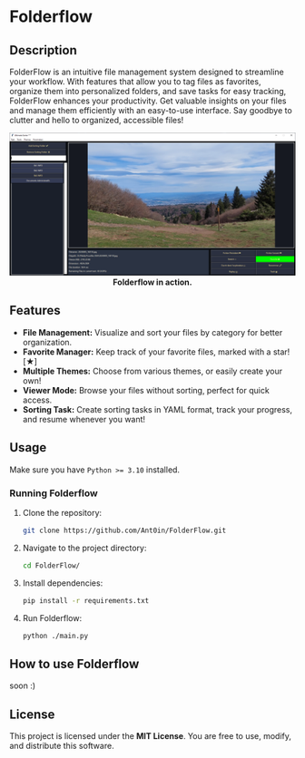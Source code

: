# Folderflow

## Description

FolderFlow is an intuitive file management system designed to streamline your workflow. With features that allow you to tag files as favorites, organize them into personalized folders, and save tasks for easy tracking, FolderFlow enhances your productivity. Get valuable insights on your files and manage them efficiently with an easy-to-use interface. Say goodbye to clutter and hello to organized, accessible files!

<p align="center">
  <img src="./img/ex.png" alt="app frame" width="900"/>
  <br/>
  <strong>Folderflow in action.</strong>
</p>

## Features

- **File Management:** Visualize and sort your files by category for better organization.
- **Favorite Manager:** Keep track of your favorite files, marked with a star! [★]
- **Multiple Themes:** Choose from various themes, or easily create your own!
- **Viewer Mode:** Browse your files without sorting, perfect for quick access.
- **Sorting Task:** Create sorting tasks in YAML format, track your progress, and resume whenever you want!

## Usage

Make sure you have `Python >= 3.10` installed.


### Running Folderflow

1. Clone the repository:

   ```bash
   git clone https://github.com/Ant0in/FolderFlow.git
   ```

2. Navigate to the project directory:

   ```bash
   cd FolderFlow/
   ```

3. Install dependencies:
   
   ```bash
   pip install -r requirements.txt
   ```

4. Run Folderflow:

   ```bash
   python ./main.py
   ```

## How to use Folderflow

soon :)

## License

This project is licensed under the **MIT License**. You are free to use, modify, and distribute this software.



